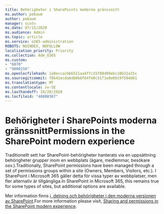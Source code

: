 ```yaml
---
title: Behörigheter i SharePoints moderna gränssnitt
ms.author: pebaum
author: pebaum
manager: scotv
ms.date: 07/15/2020
ms.audience: Admin
ms.topic: article
ms.service: o365-administration
ROBOTS: NOINDEX, NOFOLLOW
localization_priority: Priority
ms.collection: Adm_O365
ms.custom:
- "6870"
- "9000156"
ms.openlocfilehash: 1a0eccacbb6521aa4ffc15f08d99ebc10b32a15c
ms.sourcegitcommit: f8b41ecda6db0b8f64fe0c51f1e8e6619f504d61
ms.translationtype: MT
ms.contentlocale: sv-SE
ms.lasthandoff: 10/28/2020
ms.locfileid: "48808367"
---
```

# <a name="permissions-in-the-sharepoint-modern-experience"></a><span data-ttu-id="b3855-102">Behörigheter i SharePoints moderna gränssnitt</span><span class="sxs-lookup"><span data-stu-id="b3855-102">Permissions in the SharePoint modern experience</span></span>

<span data-ttu-id="b3855-103">Traditionellt sett har SharePoint-behörigheter hanterats via en uppsättning behörigheter grupper inom en webbplats (ägare, medlemmar, besökare osv.).</span><span class="sxs-lookup"><span data-stu-id="b3855-103">Traditionally, SharePoint permissions have been managed through a set of permissions groups within a site (Owners, Members, Visitors, etc.).</span></span> <span data-ttu-id="b3855-104">I SharePoint i Microsoft 365 gäller detta för vissa typer av webbplatser, men fler alternativ är tillgängliga.</span><span class="sxs-lookup"><span data-stu-id="b3855-104">In SharePoint in Microsoft 365, this remains true for some types of sites, but additional options are available.</span></span>  

<span data-ttu-id="b3855-105">Mer information finns [i, delning och behörigheter i den moderna versionen av SharePoint](https://docs.microsoft.com/sharepoint/modern-experience-sharing-permissions).</span><span class="sxs-lookup"><span data-stu-id="b3855-105">For more information please visit, [Sharing and permissions in the SharePoint modern experience](https://docs.microsoft.com/sharepoint/modern-experience-sharing-permissions).</span></span>
